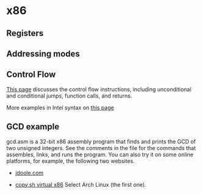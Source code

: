 # x86

## Registers


## Addressing modes


## Control Flow

[This page](https://en.wikibooks.org/wiki/X86_Assembly/Control_Flow) discusses
the control flow instructions, including unconditional and conditional jumps, 
function calls, and returns.

More examples in Intel syntax on [this
page](https://www.cs.uaf.edu/2017/fall/cs301/lecture/09_01_loops.html)

## GCD example

gcd.asm is a 32-bit x86 assembly program that finds and prints the GCD of two
unsigned integers. See the comments in the file for the commands that
assembles, links, and runs the program. You can also try it on some online
platforms, for example, the following two websites.

*   [jdoole.com](https://www.jdoodle.com/compile-assembler-nasm-online/)

*   [copy.sh virtual x86](https://copy.sh/v86/) Select Arch Linux (the first one).

